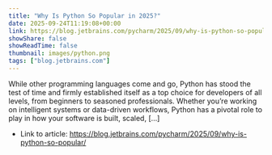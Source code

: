 ```yaml
---
title: "Why Is Python So Popular in 2025?"
date: 2025-09-24T11:19:08+00:00
link: https://blog.jetbrains.com/pycharm/2025/09/why-is-python-so-popular/
showShare: false
showReadTime: false
thumbnail: images/python.png
tags: ["blog.jetbrains.com"]
---
```

While other programming languages come and go, Python has stood the test of time and firmly established itself as a top choice for developers of all levels, from beginners to seasoned professionals. Whether you’re working on intelligent systems or data-driven workflows, Python has a pivotal role to play in how your software is built, scaled, […]

- Link to article: https://blog.jetbrains.com/pycharm/2025/09/why-is-python-so-popular/